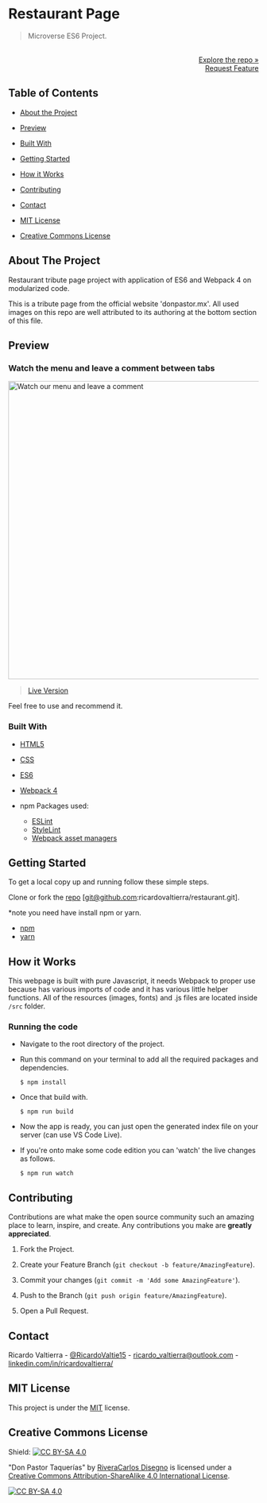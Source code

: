 # Restaurant Page

> Microverse ES6 Project.

<p align="right">
  <br>
  <a href="https://github.com/ricardovaltierra/restaurant">Explore the repo »</a>
  <br>
  <a href="https://github.com/ricardovaltierra/restaurant/issues">Request Feature</a>
</p>

## Table of Contents

* [About the Project](#about-the-project)

* [Preview](#preview)

* [Built With](#built-with)

* [Getting Started](#getting-started)

* [How it Works](#how-it-works)

* [Contributing](#contributing)

* [Contact](#contact)

* [MIT License](#mit-license)

* [Creative Commons License](#creative-commons-license)


## About The Project

Restaurant tribute page project with application of ES6 and Webpack 4 on modularized code.

This is a tribute page from the official website 'donpastor.mx'. All used images on this repo are well attributed to its authoring at the bottom section of this file.

## Preview
### Watch the menu and leave a comment between tabs
<img src="./src/assets/img/usage_1.gif" alt="Watch our menu and leave a comment" width="600" />

> [Live Version](https://don-pastor-clone.netlify.app/)

Feel free to use and recommend it.

### Built With

* [HTML5](https://developer.mozilla.org/es/docs/HTML/HTML5)

* [CSS](https://developer.mozilla.org/en-US/docs/Web/CSS)

* [ES6](https://es6.io/)

* [Webpack 4](https://webpack.js.org/)

* npm Packages used:
    * [ESLint](https://eslint.org/)
    * [StyleLint](https://stylelint.io/)
    * [Webpack asset managers](https://webpack.js.org/guides/asset-management/)

## Getting Started

To get a local copy up and running follow these simple steps.

Clone or fork the <a href="https://github.com/ricardovaltierra/restaurant">repo</a> [git@github.com:ricardovaltierra/restaurant.git].

*note you need have install npm or yarn.
* [npm](https://www.npmjs.com/get-npm)
* [yarn](https://classic.yarnpkg.com/en/docs/install)

## How it Works

This webpage is built with pure Javascript, it needs Webpack to proper use because has various imports of code and it has various little helper functions. All of the resources (images, fonts) and .js files are located inside `/src` folder.

### Running the code

*   Navigate to the root directory of the project.

*   Run this command on your terminal to add all the required packages and dependencies.
    ```
    $ npm install
    ```
*   Once that build with.
    ```
    $ npm run build
    ```
*   Now the app is ready, you can just open the generated index file on your server (can use VS Code Live).
   
*   If you're onto make some code edition you can 'watch' the live changes as follows.
    ```
    $ npm run watch
    ```    
   
## Contributing

Contributions are what make the open source community such an amazing place to learn, inspire, and create. Any contributions you make are **greatly appreciated**.

1. Fork the Project.

2. Create your Feature Branch (`git checkout -b feature/AmazingFeature`).

3. Commit your changes (`git commit -m 'Add some AmazingFeature'`).

4. Push to the Branch (`git push origin feature/AmazingFeature`).

5. Open a Pull Request.

## Contact

Ricardo Valtierra - [@RicardoValtie15](https://twitter.com/RicardoValtie15) - ricardo_valtierra@outlook.com  - [linkedin.com/in/ricardovaltierra/](https://www.linkedin.com/in/ricardovaltierra/)

## MIT License

This project is under the [MIT](LICENSE) license.

## Creative Commons License

Shield: [![CC BY-SA 4.0][cc-by-sa-shield]][cc-by-sa]

"Don Pastor Taquerías" by [RiveraCarlos Disegno](https://www.behance.net/riveracarlos) is licensed under a [Creative Commons Attribution-ShareAlike 4.0
International License][cc-by-sa].

[![CC BY-SA 4.0][cc-by-sa-image]][cc-by-sa]

[cc-by-sa]: http://creativecommons.org/licenses/by-sa/4.0/
[cc-by-sa-image]: https://licensebuttons.net/l/by-sa/4.0/88x31.png
[cc-by-sa-shield]: https://img.shields.io/badge/License-CC%20BY--SA%204.0-lightgrey.svg
